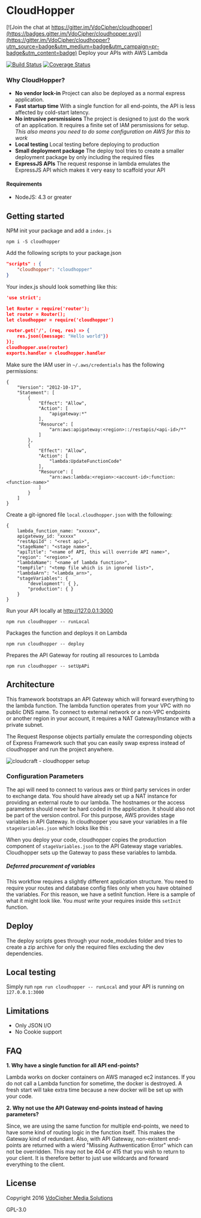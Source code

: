 # CloudHopper

[![Join the chat at https://gitter.im/VdoCipher/cloudhopper](https://badges.gitter.im/VdoCipher/cloudhopper.svg)](https://gitter.im/VdoCipher/cloudhopper?utm_source=badge&utm_medium=badge&utm_campaign=pr-badge&utm_content=badge)
Deploy your APIs with AWS Lambda

[![Build Status](https://travis-ci.org/VdoCipher/cloudhopper.svg?branch=master)](https://travis-ci.org/VdoCipher/cloudhopper)
[![Coverage Status](https://coveralls.io/repos/github/VdoCipher/cloudhopper/badge.svg?branch=master)](https://coveralls.io/github/VdoCipher/cloudhopper?branch=master)



### Why CloudHopper?

* **No vendor lock-in** Project can also be deployed as a normal express application.
* **Fast startup time** With a single function for all end-points, the API is less affected by cold-start latency.
* **No intrusive persmissions** The project is designed to just do the work of an application. It requires a finite set of IAM persmissions for setup. *This also means you need to do some configuration on AWS for this to work*
* **Local testing** Local testing before deploying to production
* **Small deployment package** The deploy tool tries to create a smaller deployment package by only including the required files
* **ExpressJS APIs** The request response in lambda emulates the ExpressJS API which makes it very easy to scaffold your API


#### Requirements
* NodeJS: 4.3 or greater

## Getting started

NPM init your package and add a `index.js`

```
npm i -S cloudhopper
```


Add the following scripts to your package.json

```json
"scripts" : {
	"cloudhopper": "cloudhopper"
}
```

Your index.js should look something like this:
```json
'use strict';

let Router = require('router');
let router = Router();
let cloudhopper = require('cloudhopper')

router.get('/', (req, res) => {
	res.json({message: "Hello world"})
});
cloudhopper.use(router)
exports.handler = cloudhopper.handler

```
Make sure the IAM user in `~/.aws/credentials` has the following permissions:
```
{
    "Version": "2012-10-17",
    "Statement": [
        {
            "Effect": "Allow",
            "Action": [
                "apigateway:*"
            ],
            "Resource": [
                "arn:aws:apigateway:<region>::/restapis/<api-id>/*"
            ]
        },
        {
            "Effect": "Allow",
            "Action": [
                "lambda:UpdateFunctionCode"
            ],
            "Resource": [
                "arn:aws:lambda:<region>:<account-id>:function:<function-name>"
            ]
        }
    ]
}
```

Create a git-ignored file `local.cloudhopper.json` with the following:
```
{
	lambda_function_name: "xxxxxx",
	apigateway_id: "xxxxx"
	"restApiId" : "<rest api>",
	"stageName": "<stage name>",
	"apiTitle": "<name of API, this will override API name>",
	"region": "<region>",
	"lambdaName": "<name of lambda function>",
	"tempFile": "<temp file which is in ignored list>",
	"lambdaArn": "<lambda_arn>",
	"stageVariables": {
		"development": { },
		"production": { }
	}
}
```
Run your API locally at http://127.0.0.1:3000
```
npm run cloudhopper -- runLocal
```
Packages the function and deploys it on Lambda
```
npm run cloudhopper -- deploy
```
Prepares the API Gateway for routing all resources to Lambda
```
npm run cloudhopper -- setUpAPi
```


## Architecture

This framework bootstraps an API Gateway which will forward everything to the lambda function.
The lambda function operates from your VPC with no public DNS name. To connect to external network or a non-VPC endpoints or another region in your account, it requires a NAT Gateway/Instance with a private subnet.

The Request Response objects partially emulate the corresponding objects of Express Framework such that you can easily swap express instead of cloudhopper and run the project anywhere.

![cloudcraft - cloudhopper setup](https://cloud.githubusercontent.com/assets/1254236/17661211/62e620dc-62fb-11e6-8708-52aa43d9f710.png)


### Configuration Parameters

The api will need to connect to various aws or third party services in order to exchange data. You should have already set up a NAT instance for providing an external route to our lambda. The hostnames or the access parameters should never be hard coded in the application. It should also not be part of the version control. For this purpose, AWS provides stage variables in API Gateway. In cloudhopper you save your variables in a file `stageVariables.json` which looks like this :

When you deploy your code, cloudhopper copies the production component of `stageVariables.json` to the API Gateway stage variables. Cloudhopper sets up the Gateway to pass these variables to lambda.

##### Deferred procurement of variables 

This workflow requires a slightly different application structure. You need to require your routes and database config files only when you have obtained the variables. For this reason, we have a setInit function. Here is a sample of what it might look like. You *must* write your requires inside this `setInit` function. 


## Deploy

The deploy scripts goes through your node_modules folder and tries to create a zip archive for only the required files excluding the dev dependencies.


## Local testing

Simply run `npm run cloudhopper -- runLocal` and your API is running on `127.0.0.1:3000`


## Limitations

* Only JSON I/O
* No Cookie support


## FAQ

**1. Why have a single function for all API end-points?**

Lambda works on docker containers on AWS managed ec2 instances. If you do not call a Lambda function for sometime, the docker is destroyed. A fresh start will take extra time because a new docker will be set up with your code.


**2. Why not use the API Gateway end-points instead of having parameters?**

Since, we are using the same function for multiple end-points, we need to have
some kind of routing logic in the function itself. This makes the Gateway kind
of redundant.
Also, with API Gateway, non-existent end-points are returned with a wierd
"Missing Authwentication Error" which can not be overridden. This may not be
404 or 415 that you wish to return to your client. It is therefore better to
just use wildcards and forward everything to the client.


## License

Copyright 2016 [VdoCipher Media Solutions](https://www.vdocipher.com)

GPL-3.0
